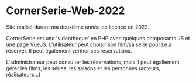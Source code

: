 # CornerSerie-Web-2022
Site réalisé durant ma deuxième année de licence en 2022.

CornerSerie est une 'videothèque' en PHP avec quelques composants JS et une page VueJS. L'utilisateur peut choisir son film/sa série pour l.e.a réserver. Il peut également verifier ses reservations.

L'administrateur peut consulter les réservations, mais il peut égallement gérer les films, les séries, les saisons et les personnes (acteurs, réalisateurs...)
